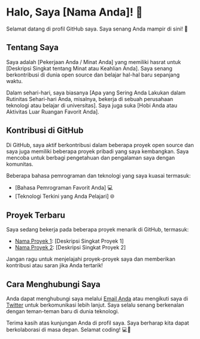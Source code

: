 # Halo, Saya [Nama Anda]! 👋

Selamat datang di profil GitHub saya. Saya senang Anda mampir di sini! 🎉

## Tentang Saya

Saya adalah [Pekerjaan Anda / Minat Anda] yang memiliki hasrat untuk [Deskripsi Singkat tentang Minat atau Keahlian Anda]. Saya senang berkontribusi di dunia open source dan belajar hal-hal baru sepanjang waktu.

Dalam sehari-hari, saya biasanya [Apa yang Sering Anda Lakukan dalam Rutinitas Sehari-hari Anda, misalnya, bekerja di sebuah perusahaan teknologi atau belajar di universitas]. Saya juga suka [Hobi Anda atau Aktivitas Luar Ruangan Favorit Anda].

## Kontribusi di GitHub

Di GitHub, saya aktif berkontribusi dalam beberapa proyek open source dan saya juga memiliki beberapa proyek pribadi yang saya kembangkan. Saya mencoba untuk berbagi pengetahuan dan pengalaman saya dengan komunitas.

Beberapa bahasa pemrograman dan teknologi yang saya kuasai termasuk:

- [Bahasa Pemrograman Favorit Anda] 💻
- [Teknologi Terkini yang Anda Pelajari] 🌐

## Proyek Terbaru

Saya sedang bekerja pada beberapa proyek menarik di GitHub, termasuk:

- [Nama Proyek 1](link-ke-proyek-1): [Deskripsi Singkat Proyek 1]
- [Nama Proyek 2](link-ke-proyek-2): [Deskripsi Singkat Proyek 2]

Jangan ragu untuk menjelajahi proyek-proyek saya dan memberikan kontribusi atau saran jika Anda tertarik!

## Cara Menghubungi Saya

Anda dapat menghubungi saya melalui [Email Anda](mailto:email-anda@example.com) atau mengikuti saya di [Twitter](https://twitter.com/nama-anda) untuk berkomunikasi lebih lanjut. Saya selalu senang berkenalan dengan teman-teman baru di dunia teknologi.

Terima kasih atas kunjungan Anda di profil saya. Saya berharap kita dapat berkolaborasi di masa depan. Selamat coding! 💻🚀
